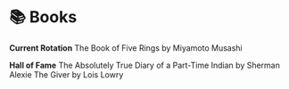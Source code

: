 # 📚 Books
**Current Rotation**
The Book of Five Rings by Miyamoto Musashi

**Hall of Fame**
The Absolutely True Diary of a Part-Time Indian by Sherman Alexie
The Giver by Lois Lowry 